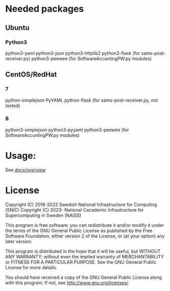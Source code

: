 
# Needed packages

## Ubuntu

### Python3

python3-yaml
python3-json
python3-httplib2
python3-flask	(for sams-post-receiver.py)
python3-peewee  (for SoftwareAccuntingPW.py modules)


## CentOS/RedHat

### 7

python-simplejson
PyYAML
python-flask   (for sams-post-receiver.py, not tested)

### 8

python3-simplejson
python3-pyyaml
python3-peewee	(for SoftwareAccuntingPW.py modules)


# Usage:

See [*docs/overview*](docs/overview.md)


# License

Copyright (C) 2018-2022  Swedish National Infrastructure for Computing (SNIC)
Copyright (C) 2023-      National Cacademic Infrastructure for Supercomputing in Sweden (NAISS)

This program is free software; you can redistribute it and/or
modify it under the terms of the GNU General Public License
as published by the Free Software Foundation; either version 2
of the License, or (at your option) any later version.

This program is distributed in the hope that it will be useful,
but WITHOUT ANY WARRANTY; without even the implied warranty of
MERCHANTABILITY or FITNESS FOR A PARTICULAR PURPOSE.  See the
GNU General Public License for more details.

You should have received a copy of the GNU General Public License
along with this program; If not, see <http://www.gnu.org/licenses/>.

